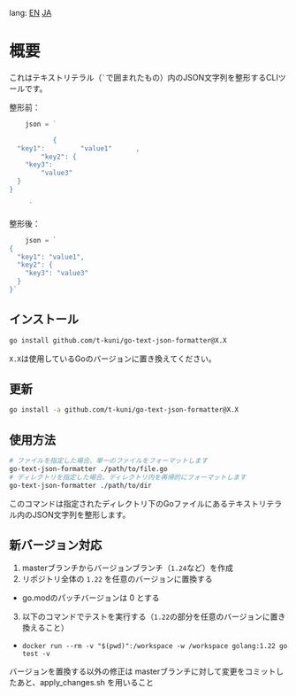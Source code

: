 lang: [EN](README.md) [JA](README.ja.md)

# 概要

これはテキストリテラル（`` ` ``で囲まれたもの）内のJSON文字列を整形するCLIツールです。

整形前：

```go
	json = `

           {
  "key1":         "value1"      ,
        "key2": {
    "key3": 
        "value3"
  }
}

     `
```

整形後：

```go
	json = `
{
  "key1": "value1",
  "key2": {
    "key3": "value3"
  }
}`
```

## インストール

```bash
go install github.com/t-kuni/go-text-json-formatter@X.X
```

`X.X`は使用しているGoのバージョンに置き換えてください。

## 更新

```bash
go install -a github.com/t-kuni/go-text-json-formatter@X.X
```

## 使用方法

```bash
# ファイルを指定した場合、単一のファイルをフォーマットします
go-text-json-formatter ./path/to/file.go
# ディレクトリを指定した場合、ディレクトリ内を再帰的にフォーマットします
go-text-json-formatter ./path/to/dir
```

このコマンドは指定されたディレクトリ下のGoファイルにあるテキストリテラル内のJSON文字列を整形します。

## 新バージョン対応

1. masterブランチからバージョンブランチ（`1.24`など）を作成
2. リポジトリ全体の `1.22` を任意のバージョンに置換する
  * go.modのパッチバージョンは 0 とする
3. 以下のコマンドでテストを実行する（`1.22`の部分を任意のバージョンに置き換えること）
  * `docker run --rm -v "$(pwd)":/workspace -w /workspace golang:1.22 go test -v`

バージョンを置換する以外の修正は masterブランチに対して変更をコミットしたあと、apply_changes.sh を用いること